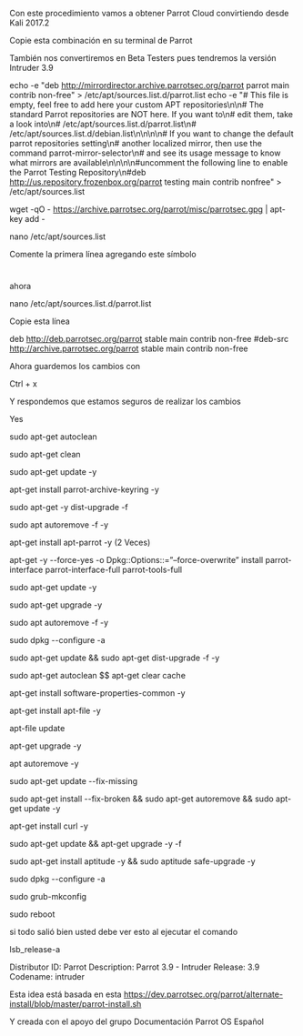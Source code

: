 Con este procedimiento vamos a obtener Parrot Cloud convirtiendo desde Kali 2017.2

Copie esta combinación en su terminal de Parrot

También nos convertiremos en Beta Testers pues tendremos la versión Intruder 3.9


echo -e "deb http://mirrordirector.archive.parrotsec.org/parrot parrot main contrib non-free" > /etc/apt/sources.list.d/parrot.list 	echo -e "# This file is empty, feel free to add here your custom APT repositories\n\n# The standard Parrot repositories are NOT here. If you want to\n# edit them, take a look into\n#                      /etc/apt/sources.list.d/parrot.list\n#                      /etc/apt/sources.list.d/debian.list\n\n\n\n# If you want to change the default parrot repositories setting\n# another localized mirror, then use the command parrot-mirror-selector\n# and see its usage message to know what mirrors are available\n\n\n\n#uncomment the following line to enable the Parrot Testing Repository\n#deb http://us.repository.frozenbox.org/parrot testing main contrib nonfree" > /etc/apt/sources.list 	

wget -qO - https://archive.parrotsec.org/parrot/misc/parrotsec.gpg | apt-key add -


nano /etc/apt/sources.list

Comente la primera línea agregando este símbolo 

#

ahora 

nano /etc/apt/sources.list.d/parrot.list

Copie esta línea 

deb http://deb.parrotsec.org/parrot stable main contrib non-free #deb-src http://archive.parrotsec.org/parrot stable main contrib non-free

Ahora guardemos los cambios con

Ctrl + x

Y respondemos que estamos seguros de realizar los cambios

Yes


sudo apt-get autoclean 

sudo apt-get clean

sudo apt-get update -y

apt-get install parrot-archive-keyring -y

sudo apt-get -y dist-upgrade -f

sudo apt autoremove -f -y

apt-get install apt-parrot -y (2 Veces)

apt-get -y --force-yes -o Dpkg::Options::=”–force-overwrite” install parrot-interface parrot-interface-full parrot-tools-full


sudo apt-get update -y

sudo apt-get upgrade -y

sudo apt autoremove -f -y

sudo dpkg --configure -a

sudo apt-get update && sudo apt-get dist-upgrade -f -y

sudo apt-get autoclean $$ apt-get clear cache

apt-get install software-properties-common -y

apt-get install apt-file -y

apt-file update

apt-get upgrade -y

apt autoremove -y

sudo apt-get update --fix-missing

sudo apt-get install --fix-broken && sudo apt-get autoremove && sudo apt-get update -y

apt-get install curl -y

sudo apt-get update && apt-get upgrade -y -f

sudo apt-get install aptitude -y && sudo aptitude safe-upgrade -y

sudo dpkg --configure -a

sudo grub-mkconfig

sudo reboot

si todo salió bien usted debe ver esto al ejecutar el comando

lsb_release-a




Distributor ID: Parrot
Description:    Parrot 3.9 - Intruder
Release:        3.9
Codename:       intruder



Esta idea está basada en esta https://dev.parrotsec.org/parrot/alternate-install/blob/master/parrot-install.sh

Y  creada con el apoyo del grupo Documentación Parrot OS Español
